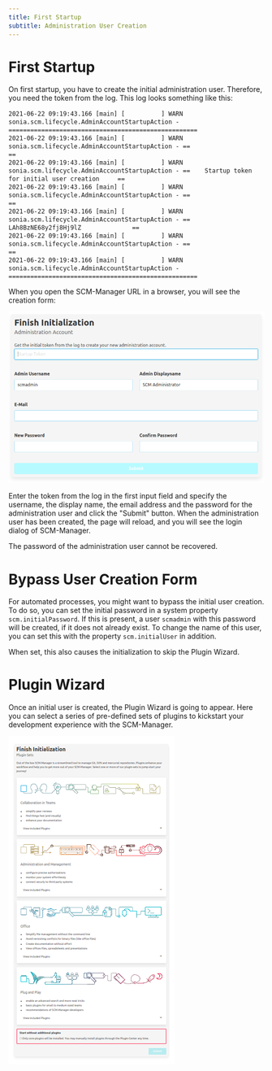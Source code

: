 ```yaml
---
title: First Startup
subtitle: Administration User Creation
---
```


# First Startup

On first startup, you have to create the initial administration user. Therefore, you need the token from the log.
This log looks something like this:

```
2021-06-22 09:19:43.166 [main] [          ] WARN  sonia.scm.lifecycle.AdminAccountStartupAction - ====================================================
2021-06-22 09:19:43.166 [main] [          ] WARN  sonia.scm.lifecycle.AdminAccountStartupAction - ==                                                ==
2021-06-22 09:19:43.166 [main] [          ] WARN  sonia.scm.lifecycle.AdminAccountStartupAction - ==    Startup token for initial user creation     ==
2021-06-22 09:19:43.166 [main] [          ] WARN  sonia.scm.lifecycle.AdminAccountStartupAction - ==                                                ==
2021-06-22 09:19:43.166 [main] [          ] WARN  sonia.scm.lifecycle.AdminAccountStartupAction - ==              LAh8BzNE68y2fj8Hj9lZ              ==
2021-06-22 09:19:43.166 [main] [          ] WARN  sonia.scm.lifecycle.AdminAccountStartupAction - ==                                                ==
2021-06-22 09:19:43.166 [main] [          ] WARN  sonia.scm.lifecycle.AdminAccountStartupAction - ====================================================
```

When you open the SCM-Manager URL in a browser, you will see the creation form:

![Creation form for initial administration user](assets/initialization-form.png)

Enter the token from the log in the first input field and specify the username, the display name, the email address and
the password for the administration user and click the "Submit" button. When the administration user has been created,
the page will reload, and you will see the login dialog of SCM-Manager.

The password of the administration user cannot be recovered.

# Bypass User Creation Form

For automated processes, you might want to bypass the initial user creation. To do so, you can set the initial password
in a system property `scm.initialPassword`. If this is present, a user `scmadmin` with this password will be created,
if it does not already exist. To change the name of this user, you can set this with the property `scm.initialUser`
in addition. 

When set, this also causes the initialization to skip the Plugin Wizard.

# Plugin Wizard

Once an initial user is created, the Plugin Wizard is going to appear.
Here you can select a series of pre-defined sets of plugins to kickstart
your development experience with the SCM-Manager.

![Form to select plugin sets](assets/plugin-wizard.png)
